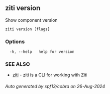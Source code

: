 ## ziti version

Show component version

```
ziti version [flags]
```

### Options

```
  -h, --help   help for version
```

### SEE ALSO

* [ziti](../ziti.md)	 - ziti is a CLI for working with Ziti

###### Auto generated by spf13/cobra on 26-Aug-2024

